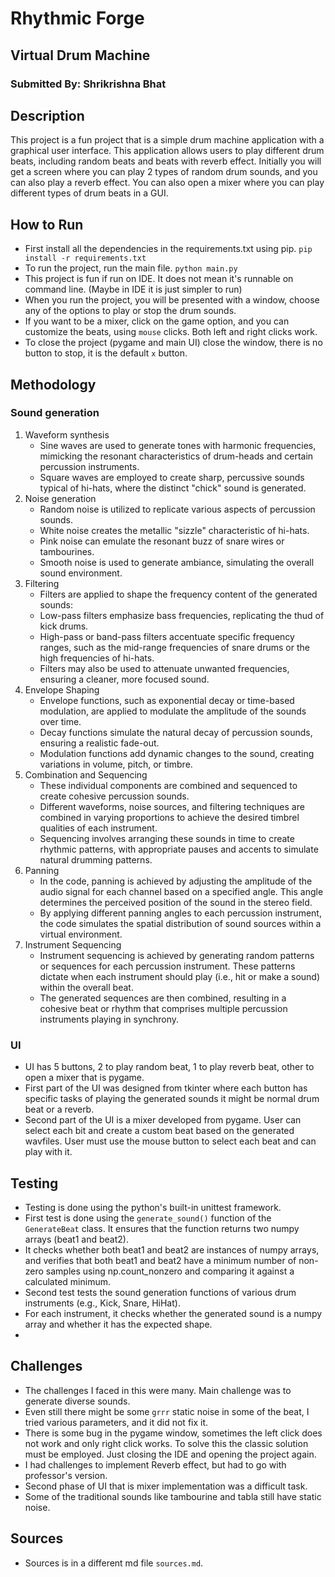 # Rhythmic Forge
## Virtual Drum Machine
### Submitted By: Shrikrishna Bhat

## Description
This project is a fun project that is a simple drum machine application with a graphical user interface.
This application allows users to play different drum beats, including random beats and beats with reverb effect.
Initially you will get a screen where you can play 2 types of random drum sounds, and you can also play a reverb effect.
You can also open a mixer where you can play different types of drum beats in a GUI.

## How to Run
- First install all the dependencies in the requirements.txt using pip.
```pip install -r requirements.txt```
- To run the project, run the main file.
```python main.py```
- This project is fun if run on IDE. It does not mean it's runnable on command line. (Maybe in IDE it is just simpler to run)
- When you run the project, you will be presented with a window, choose any of the options to play or stop the drum sounds.
- If you want to be a mixer, click on the game option, and you can customize the beats, using ```mouse``` clicks. Both left and right clicks work.
- To close the project (pygame and main UI) close the window, there is no button to stop, it is the default ```x``` button.

## Methodology
### Sound generation
1. Waveform synthesis
   - Sine waves are used to generate tones with harmonic frequencies, mimicking the resonant characteristics of drum-heads and certain percussion instruments.
   - Square waves are employed to create sharp, percussive sounds typical of hi-hats, where the distinct "chick" sound is generated.
2. Noise generation
   - Random noise is utilized to replicate various aspects of percussion sounds.
   - White noise creates the metallic "sizzle" characteristic of hi-hats.
   - Pink noise can emulate the resonant buzz of snare wires or tambourines.
   - Smooth noise is used to generate ambiance, simulating the overall sound environment.
3. Filtering
   - Filters are applied to shape the frequency content of the generated sounds:
   - Low-pass filters emphasize bass frequencies, replicating the thud of kick drums.
   - High-pass or band-pass filters accentuate specific frequency ranges, such as the mid-range frequencies of snare drums or the high frequencies of hi-hats.
   - Filters may also be used to attenuate unwanted frequencies, ensuring a cleaner, more focused sound.
4. Envelope Shaping
   - Envelope functions, such as exponential decay or time-based modulation, are applied to modulate the amplitude of the sounds over time.
   - Decay functions simulate the natural decay of percussion sounds, ensuring a realistic fade-out.
   - Modulation functions add dynamic changes to the sound, creating variations in volume, pitch, or timbre.
5. Combination and Sequencing
   - These individual components are combined and sequenced to create cohesive percussion sounds.
   - Different waveforms, noise sources, and filtering techniques are combined in varying proportions to achieve the desired timbrel qualities of each instrument.
   - Sequencing involves arranging these sounds in time to create rhythmic patterns, with appropriate pauses and accents to simulate natural drumming patterns.
6. Panning
   - In the code, panning is achieved by adjusting the amplitude of the audio signal for each channel based on a specified angle. This angle determines the perceived position of the sound in the stereo field.
   - By applying different panning angles to each percussion instrument, the code simulates the spatial distribution of sound sources within a virtual environment.
7. Instrument Sequencing
   - Instrument sequencing is achieved by generating random patterns or sequences for each percussion instrument. These patterns dictate when each instrument should play (i.e., hit or make a sound) within the overall beat.
   - The generated sequences are then combined, resulting in a cohesive beat or rhythm that comprises multiple percussion instruments playing in synchrony.

### UI
- UI has 5 buttons, 2 to play random beat, 1 to play reverb beat, other to open a mixer that is pygame.
- First part of the UI was designed from tkinter where each button has specific tasks of playing the generated sounds it might be normal drum beat or a reverb.
- Second part of the UI is a mixer developed from pygame. User can select each bit and create a custom beat based on the generated wavfiles. User must use the mouse button to select each beat and can play with it.

## Testing
- Testing is done using the python's built-in unittest framework.
- First test is done using the ```generate_sound()``` function of the ```GenerateBeat``` class. It ensures that the function returns two numpy arrays (beat1 and beat2).
- It checks whether both beat1 and beat2 are instances of numpy arrays, and  verifies that both beat1 and beat2 have a minimum number of non-zero samples using np.count_nonzero and comparing it against a calculated minimum.
- Second test tests the sound generation functions of various drum instruments (e.g., Kick, Snare, HiHat).
- For each instrument, it checks whether the generated sound is a numpy array and whether it has the expected shape.
- 
## Challenges
- The challenges I faced in this were many. Main challenge was to generate diverse sounds.
- Even still there might be some ```grrr``` static noise in some of the beat, I tried various parameters, and it did not fix it.
- There is some bug in the pygame window, sometimes the left click does not work and only right click works. To solve this the classic solution must be employed. Just closing the IDE and opening the project again.
- I had challenges to implement Reverb effect, but had to go with professor's version.
- Second phase of UI that is mixer implementation was a difficult task.
- Some of the traditional sounds like tambourine and tabla still have static noise.

## Sources
- Sources is in a different md file ```sources.md```.